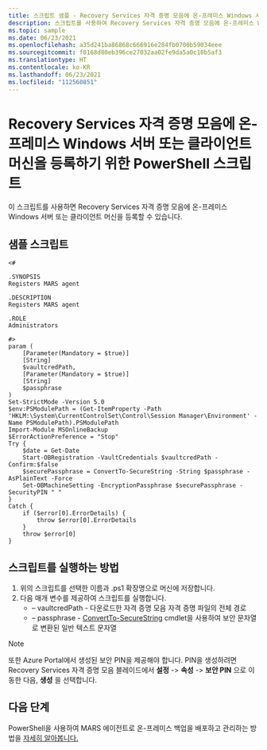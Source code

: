 ```yaml
---
title: 스크립트 샘플 - Recovery Services 자격 증명 모음에 온-프레미스 Windows 서버 또는 클라이언트 머신 등록
description: 스크립트를 사용하여 Recovery Services 자격 증명 모음에 온-프레미스 Windows Server 또는 클라이언트 머신을 등록하는 방법을 알아봅니다.
ms.topic: sample
ms.date: 06/23/2021
ms.openlocfilehash: a35d241ba86868c666916e284fb0700b59034eee
ms.sourcegitcommit: f0168d80eb396ce27032aa02fe9da5a0c10b5af3
ms.translationtype: HT
ms.contentlocale: ko-KR
ms.lasthandoff: 06/23/2021
ms.locfileid: "112560851"
---
```

# <a name="powershell-script-to-register-an-on-premises-windows-server-or-a-client-machine-with-recovery-services-vault"></a>Recovery Services 자격 증명 모음에 온-프레미스 Windows 서버 또는 클라이언트 머신을 등록하기 위한 PowerShell 스크립트

이 스크립트를 사용하면 Recovery Services 자격 증명 모음에 온-프레미스 Windows 서버 또는 클라이언트 머신을 등록할 수 있습니다. 

## <a name="sample-script"></a>샘플 스크립트

```azurepowershell
<#

.SYNOPSIS
Registers MARS agent

.DESCRIPTION
Registers MARS agent

.ROLE
Administrators

#>
param (
    [Parameter(Mandatory = $true)]
    [String]
    $vaultcredPath,
    [Parameter(Mandatory = $true)]
    [String]
    $passphrase
)
Set-StrictMode -Version 5.0
$env:PSModulePath = (Get-ItemProperty -Path 'HKLM:\System\CurrentControlSet\Control\Session Manager\Environment' -Name PSModulePath).PSModulePath
Import-Module MSOnlineBackup
$ErrorActionPreference = "Stop"
Try {
    $date = Get-Date
    Start-OBRegistration -VaultCredentials $vaultcredPath -Confirm:$false
    $securePassphrase = ConvertTo-SecureString -String $passphrase -AsPlainText -Force
    Set-OBMachineSetting -EncryptionPassphrase $securePassphrase -SecurityPIN " "
}
Catch {
    if ($error[0].ErrorDetails) {
        throw $error[0].ErrorDetails
    }
    throw $error[0]
}

```

## <a name="how-to-execute-the-script"></a>스크립트를 실행하는 방법

1. 위의 스크립트를 선택한 이름과 .ps1 확장명으로 머신에 저장합니다.
1. 다음 매개 변수를 제공하여 스크립트를 실행합니다.
   - – vaultcredPath - 다운로드한 자격 증명 모음 자격 증명 파일의 전체 경로
   - – passphrase - [ConvertTo-SecureString](/powershell/module/microsoft.powershell.security/convertto-securestring?view=powershell-7.1&preserve-view=true) cmdlet을 사용하여 보안 문자열로 변환된 일반 텍스트 문자열

>[!Note]
>또한 Azure Portal에서 생성된 보안 PIN을 제공해야 합니다. PIN을 생성하려면 Recovery Services 자격 증명 모음 블레이드에서 **설정** -> **속성** -> **보안 PIN** 으로 이동한 다음, **생성** 을 선택합니다.

## <a name="next-steps"></a>다음 단계

PowerShell을 사용하여 MARS 에이전트로 온-프레미스 백업을 배포하고 관리하는 방법을 [자세히 알아봅니다.](../backup-client-automation.md)

